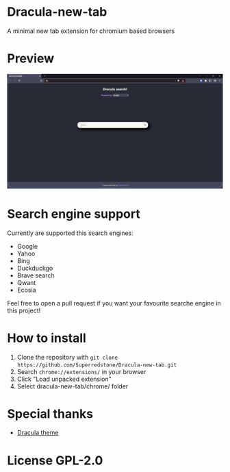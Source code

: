 # Dracula-new-tab
A minimal new tab extension for chromium based browsers

# Preview
<img src="screenshot.png"/>

# Search engine support
Currently are supported this search engines:
- Google
- Yahoo
- Bing
- Duckduckgo
- Brave search
- Qwant
- Ecosia

Feel free to open a pull request if you want your favourite searche engine in this project!

# How to install 
1. Clone the repository with `git clone https://github.com/Superredstone/Dracula-new-tab.git`
2. Search `chrome://extensions/` in your browser
3. Click "Load unpacked extension"
4. Select dracula-new-tab/chrome/ folder

# Special thanks
- [Dracula theme](https://draculatheme.com/)

# License GPL-2.0
